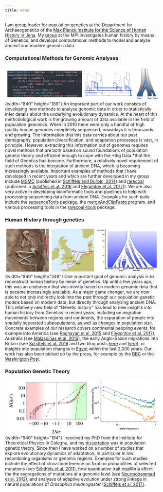 ```yaml
---
title: Home
---
```


I am group leader for population genetics at the Department for
Archaeogenetics of the [Max Planck Institute for the Science of Human
History in Jena](http://www.shh.mpg.de/en).
My [group](http://stephanschiffels.de/?page_id=8) at the MPI
investigates human history by means of Genetics, and develops
computational methods to model and analyse ancient and modern genomic
data.

### Computational Methods for Genomic Analyses

![](images/population-inference-methods-images.png){width="840"
height="189"} An important part of our work consists of developing new
methods to analyse genomic data in order to statistically infer details
about the underlying evolutionary dynamics. At the heart of this
methodological work is the growing amount of data available in the field
of population genomics. When in 2010 there were only a handful of high
quality human genomes completely sequenced, nowadays it is thousands and
growing. The information that this data carries about our past
demography, population diversification, and adaptation processes is
vast, in principle. However, extracting this information out of genomes
requires novel methods that are both based on sound foundations of
population genetic theory and efficient enough to cope with the *Big
Data *that the field of Genetics has become. Furthermore, a relatively
novel requirement of such methods is the integration of ancient DNA,
which is becoming increasingly available. Important examples of methods
that I have developed in recent years and which are further developed in
my group include [MSMC](http://www.github.com/stschiff/msmc) (published
in [Schiffels and Durbin,
2014](https://www.nature.com/articles/ng.3015)) and
[rarecoal](http://www.github.com/stschiff/rarecoal) (published in
[Schiffels et al. 2016](https://www.nature.com/articles/ncomms10408) and
[Flegontov et al.
2017](https://www.biorxiv.org/content/early/2017/10/13/203018)\]). We
are also very active in developing bioinformatic tools and pipelines to
help with processing sequencing data from ancient DNA. Examples for such
tools include the [sequenceTools
package](https://github.com/stschiff/sequenceTools), the
[mergeAndClipFastq](https://github.com/stschiff/mergeAndClipFastq/tree/master)
program, and various processing tools in the
[rarecoal-tools](https://github.com/stschiff/rarecoal-tools) package.

### Human History through genetics

![](images/historical-genetics-images.png){width="840" height="248"} One
important goal of genomic analysis is to reconstruct human history by
mean of genetics. Up until a few years ago, this was an endeavour that
was mostly based on modern genomic data that is became increasingly
available. As a major game changer, we are now able to not only
indirectly look into the past through our population genetic models
based on modern data, but directly through analysing ancient DNA. This
relatively new field of \"Genetic history\" has lead to new insights
into human history from Genetics in recent years, including on migration
movements between regions and continents, the separation of people into
spatially separated subpopulations, as well as changes in population
size. Concrete examples of our research covers continental peopling
events, for example into America (see [Raghavan et al.
2015](http://science.sciencemag.org/content/349/6250/aab3884) and
[Flegontov et al.
2017](https://www.biorxiv.org/content/early/2017/10/13/203018)),
Australia (see [Malaspinas et al.
2016](https://www.nature.com/articles/nature18299)), the early
Anglo-Saxon migrations into Britain (see [Schiffels et al.
2016](https://www.nature.com/articles/ncomms10408) and two blog posts
[here](http://stephanschiffels.de/?p=82) and
[here](http://stephanschiffels.de/?p=215)), or insights into population
changes in [Egypt](https://www.nature.com/articles/ncomms15694) within
the last 2,000 years. Our work has also been picked up by the press, for
example by the
[BBC](http://www.bbc.com/news/science-environment-35344663) or the
[Washington
Post](https://www.washingtonpost.com/news/speaking-of-science/wp/2017/05/30/dna-from-ancient-egyptian-mummies-reveals-their-ancestry/?utm_term=.b647d2170fa6).

### Population Genetic Theory

![](images/theoretical-population-genetics-images.png){width="540"
height="194"} I received my PhD from the Institute for Theoretical
Physics in Cologne, and my
[dissertation](http://kups.ub.uni-koeln.de/4795/) was in population
genetic theory. Since then I have worked on a number of studies that
explore evolutionary dynamics of adaptation, in particular in low
recombining organisms or genomic regions. Examples for such studies
include the effect of clonal interference on fixation probabilities of
selected mutations (see [Schiffels et al.
2011](http://www.genetics.org/content/189/4/1361)), how quantitative
trait equilibria affect the the segregations of mutations at a genomic
level (see [Nourmohammad et al.
2012](http://iopscience.iop.org/article/10.1088/1742-5468/2013/01/P01012/meta)),
and analyses of adaptive evolution under strong linkage in natural
populations of *Drosophila melanogaster* ([Schiffels et al.
2017)](https://www.biorxiv.org/content/early/2017/11/29/226670).

